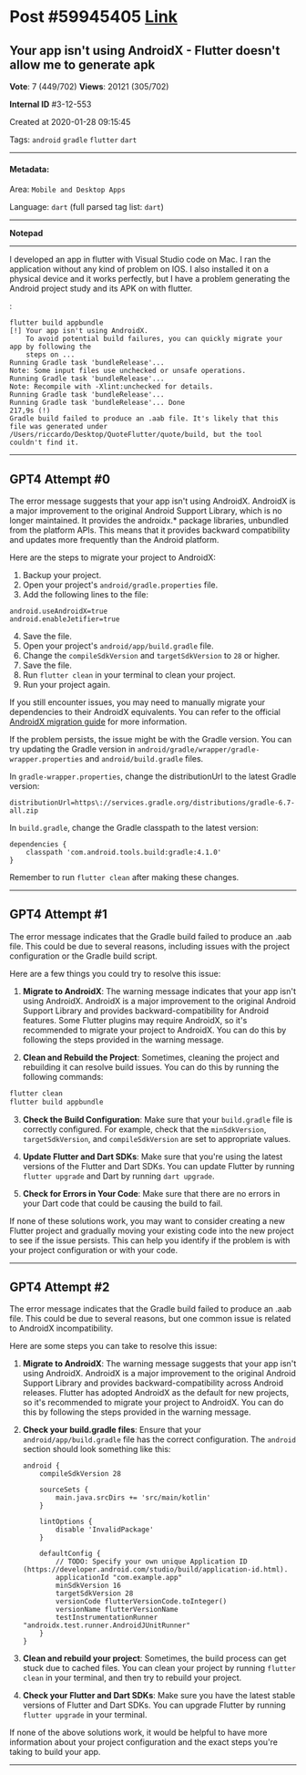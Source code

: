 
# Post \#59945405 [Link](https://stackoverflow.com/questions/59945405/)

## Your app isn't using AndroidX - Flutter doesn't allow me to generate apk

**Vote**: 7 (449/702) **Views**: 20121 (305/702) 

**Internal ID** \#3-12-553

Created at 2020-01-28 09:15:45

Tags: `android` `gradle` `flutter` `dart`

----------

#### Metadata:

Area: `Mobile and Desktop Apps`

Language: `dart` (full parsed tag list: `dart`)

----------

**Notepad**


----------

I developed an app in flutter with Visual Studio code on Mac. I ran the application without any kind of problem on IOS. I also installed it on a physical device and it works perfectly, but I have a problem generating the Android project study and its APK on with flutter.

: 

```
flutter build appbundle
[!] Your app isn't using AndroidX.
    To avoid potential build failures, you can quickly migrate your app by following the
    steps on ...
Running Gradle task 'bundleRelease'...                                  
Note: Some input files use unchecked or unsafe operations.      
Running Gradle task 'bundleRelease'...                                                     Note: Recompile with -Xlint:unchecked for details.              
Running Gradle task 'bundleRelease'...                                                                                                        
Running Gradle task 'bundleRelease'... Done                       217,9s (!)
Gradle build failed to produce an .aab file. It's likely that this file was generated under
/Users/riccardo/Desktop/QuoteFlutter/quote/build, but the tool couldn't find it.
```



----------
        
## GPT4 Attempt \#0

The error message suggests that your app isn't using AndroidX. AndroidX is a major improvement to the original Android Support Library, which is no longer maintained. It provides the androidx.* package libraries, unbundled from the platform APIs. This means that it provides backward compatibility and updates more frequently than the Android platform.

Here are the steps to migrate your project to AndroidX:

1. Backup your project.
2. Open your project's `android/gradle.properties` file.
3. Add the following lines to the file:

```
android.useAndroidX=true
android.enableJetifier=true
```

4. Save the file.
5. Open your project's `android/app/build.gradle` file.
6. Change the `compileSdkVersion` and `targetSdkVersion` to `28` or higher.
7. Save the file.
8. Run `flutter clean` in your terminal to clean your project.
9. Run your project again.

If you still encounter issues, you may need to manually migrate your dependencies to their AndroidX equivalents. You can refer to the official [AndroidX migration guide](https://developer.android.com/jetpack/androidx/migrate) for more information.

If the problem persists, the issue might be with the Gradle version. You can try updating the Gradle version in `android/gradle/wrapper/gradle-wrapper.properties` and `android/build.gradle` files.

In `gradle-wrapper.properties`, change the distributionUrl to the latest Gradle version:

```
distributionUrl=https\://services.gradle.org/distributions/gradle-6.7-all.zip
```

In `build.gradle`, change the Gradle classpath to the latest version:

```
dependencies {
    classpath 'com.android.tools.build:gradle:4.1.0'
}
```

Remember to run `flutter clean` after making these changes.

--------

## GPT4 Attempt \#1

The error message indicates that the Gradle build failed to produce an .aab file. This could be due to several reasons, including issues with the project configuration or the Gradle build script.

Here are a few things you could try to resolve this issue:

1. **Migrate to AndroidX**: The warning message indicates that your app isn't using AndroidX. AndroidX is a major improvement to the original Android Support Library and provides backward-compatibility for Android features. Some Flutter plugins may require AndroidX, so it's recommended to migrate your project to AndroidX. You can do this by following the steps provided in the warning message.

2. **Clean and Rebuild the Project**: Sometimes, cleaning the project and rebuilding it can resolve build issues. You can do this by running the following commands:

```bash
flutter clean
flutter build appbundle
```

3. **Check the Build Configuration**: Make sure that your `build.gradle` file is correctly configured. For example, check that the `minSdkVersion`, `targetSdkVersion`, and `compileSdkVersion` are set to appropriate values.

4. **Update Flutter and Dart SDKs**: Make sure that you're using the latest versions of the Flutter and Dart SDKs. You can update Flutter by running `flutter upgrade` and Dart by running `dart upgrade`.

5. **Check for Errors in Your Code**: Make sure that there are no errors in your Dart code that could be causing the build to fail.

If none of these solutions work, you may want to consider creating a new Flutter project and gradually moving your existing code into the new project to see if the issue persists. This can help you identify if the problem is with your project configuration or with your code.

--------

## GPT4 Attempt \#2

The error message indicates that the Gradle build failed to produce an .aab file. This could be due to several reasons, but one common issue is related to AndroidX incompatibility. 

Here are some steps you can take to resolve this issue:

1. **Migrate to AndroidX**: The warning message suggests that your app isn't using AndroidX. AndroidX is a major improvement to the original Android Support Library and provides backward-compatibility across Android releases. Flutter has adopted AndroidX as the default for new projects, so it's recommended to migrate your project to AndroidX. You can do this by following the steps provided in the warning message.

2. **Check your build.gradle files**: Ensure that your `android/app/build.gradle` file has the correct configuration. The `android` section should look something like this:

    ```
    android {
        compileSdkVersion 28

        sourceSets {
            main.java.srcDirs += 'src/main/kotlin'
        }

        lintOptions {
            disable 'InvalidPackage'
        }

        defaultConfig {
            // TODO: Specify your own unique Application ID (https://developer.android.com/studio/build/application-id.html).
            applicationId "com.example.app"
            minSdkVersion 16
            targetSdkVersion 28
            versionCode flutterVersionCode.toInteger()
            versionName flutterVersionName
            testInstrumentationRunner "androidx.test.runner.AndroidJUnitRunner"
        }
    }
    ```

3. **Clean and rebuild your project**: Sometimes, the build process can get stuck due to cached files. You can clean your project by running `flutter clean` in your terminal, and then try to rebuild your project.

4. **Check your Flutter and Dart SDKs**: Make sure you have the latest stable versions of Flutter and Dart SDKs. You can upgrade Flutter by running `flutter upgrade` in your terminal.

If none of the above solutions work, it would be helpful to have more information about your project configuration and the exact steps you're taking to build your app.

--------
